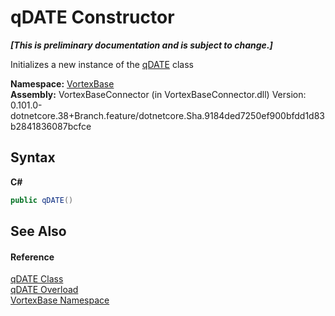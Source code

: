 # qDATE Constructor 
 _**\[This is preliminary documentation and is subject to change.\]**_

Initializes a new instance of the <a href="T_VortexBase_qDATE.md">qDATE</a> class

**Namespace:**&nbsp;<a href="N_VortexBase.md">VortexBase</a><br />**Assembly:**&nbsp;VortexBaseConnector (in VortexBaseConnector.dll) Version: 0.101.0-dotnetcore.38+Branch.feature/dotnetcore.Sha.9184ded7250ef900bfdd1d83b2841836087bcfce

## Syntax

**C#**<br />
``` C#
public qDATE()
```


## See Also


#### Reference
<a href="T_VortexBase_qDATE.md">qDATE Class</a><br /><a href="Overload_VortexBase_qDATE__ctor.md">qDATE Overload</a><br /><a href="N_VortexBase.md">VortexBase Namespace</a><br />